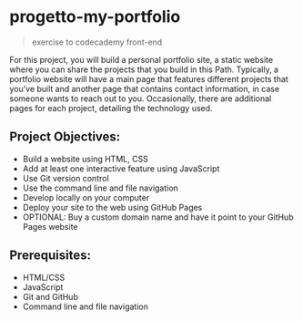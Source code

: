 # progetto-my-portfolio
>exercise to codecademy front-end

For this project, you will build a personal portfolio site, a static website where you can share 
the projects that you build in this Path. Typically, a portfolio website will have a main page that features 
different projects that you’ve built and another page that contains contact information, in case someone wants to reach out to you. 
Occasionally, there are additional pages for each project, detailing the technology used.

## Project Objectives:
- Build a website using HTML, CSS
- Add at least one interactive feature using JavaScript
- Use Git version control
- Use the command line and file navigation
- Develop locally on your computer
- Deploy your site to the web using GitHub Pages
- OPTIONAL: Buy a custom domain name and have it point to your GitHub Pages website

## Prerequisites:
- HTML/CSS
- JavaScript
- Git and GitHub
- Command line and file navigation
